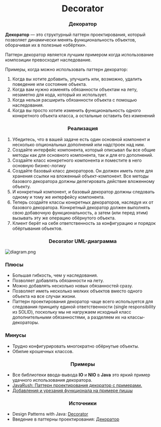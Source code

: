 <h1 align="center">
   Decorator
</h1>
<h3 align="center">
   Декоратор
</h3>

**Декоратор** — это структурный паттерн проектирования, который позволяет динамически менять функциональность объектов,
оборачивая их в полезные «обёртки».

Паттерн декоратор является лучшим примером когда использование композиции превосходит наследование.

Примеры, когда можно использовать паттерн декоратор:

1. Когда вы хотите добавить, улучшить или, возможно, удалить поведение или состояние объекта.
2. Когда вам нужно изменять обязанности объектам на лету, незаметно для кода, который их использует.
3. Когда нельзя расширить обязанности объекта с помощью наследования.
4. Когда вы просто хотите изменить функциональность одного конкретного объекта класса, а остальные оставить без
   изменений

<h3 align="center">
   Реализация
</h3>

1. Убедитесь, что в вашей задаче есть один основной компонент и несколько опциональных дополнений или надстроек над ним.
2. Создайте интерфейс компонента, который описывал бы все общие методы как для основного компонента, так и для его
   дополнений.
3. Создайте класс конкретного компонента и поместите в него основную бизнес-логику
4. Создайте базовый класс декораторов. Он должен иметь поле для хранения ссылки на вложенный объект-компонент. Все
   методы базового декоратора должны делегировать действие вложенному объекту.
5. И конкретный компонент, и базовый декоратор должны следовать одному и тому же интерфейсу компонента.
6. Теперь создайте классы конкретных декораторов, наследуя их от базового декоратора. Конкретный декоратор должен
   выполнять свою добавочную функциональность, а затем   (или перед этим) вызывать эту же операцию обёрнутого объекта.
7. Клиент берёт на себя ответственность за конфигурацию и порядок обёртывания объектов.

<h3 align="center">
   Decorator UML-диаграмма
</h3>

![diagram.png](diagram.png)

<h3>Плюсы</h3>

- Большая гибкость, чем у наследования.
- Позволяет добавлять обязанности на лету.
- Можно добавлять несколько новых обязанностей сразу.
- Позволяет иметь несколько мелких объектов вместо одного объекта на все случаи жизни.
- Паттерн проектирования декоратор чаще всего используется для следования принципу единой ответственности (single
  responsibility из SOLID), поскольку мы не нагружаем исходный класс дополнительными обязанностями, а разделяем их на
  классы-декораторы.

<h3>Минусы</h3>

- Трудно конфигурировать многократно обёрнутые объекты.
- Обилие крошечных классов.

<h3 align="center">
   Примеры
</h3>

- Все библиотеки ввода-вывода **IO** и **NIO** в **Java** это яркий пример удачного использования декоратора.
- [JavaRush: Паттерн проектирования декоратор с примерами.](https://javarush.com/groups/posts/3833-pattern-proektirovanija-dekorator-s-primerami)
- [Добавления и урезания функционала на примере пиццы](code)

<h3 align="center">
   Источники
</h3>

- Design Patterns with
  Java: [Decorator](books/Olaf%20Musch%20EN.pdf)
- Введение в паттерны
  проектирования: [Декоратор](books/Alexander%20Shvets%20RU.pdf)